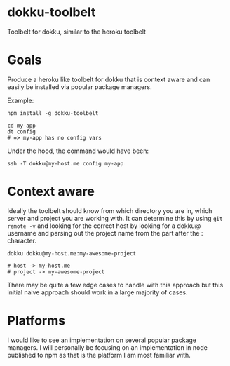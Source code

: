 # dokku-toolbelt
Toolbelt for dokku, similar to the heroku toolbelt

# Goals

Produce a heroku like toolbelt for dokku that is context aware and can easily be installed via 
popular package managers.

Example:
```
npm install -g dokku-toolbelt

cd my-app
dt config
# => my-app has no config vars
```

Under the hood, the command would have been:

```
ssh -T dokku@my-host.me config my-app
```

# Context aware

Ideally the toolbelt should know from which directory you are in, which server and project you are working with.
It can determine this by using `git remote -v` and looking for the correct host by looking for a dokku@ username
and parsing out the project name from the part after the : character.

```
dokku dokku@my-host.me:my-awesome-project

# host -> my-host.me
# project -> my-awesome-project
```

There may be quite a few edge cases to handle with this approach but this initial naive approach should work
in a large majority of cases.

# Platforms

I would like to see an implementation on several popular package managers. I will personally be focusing on
an implementation in node published to npm as that is the platform I am most familiar with.
